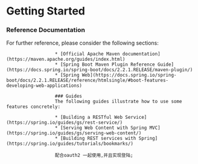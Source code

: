 # Getting Started

### Reference Documentation
For further reference, please consider the following sections:
                      
                      * [Official Apache Maven documentation](https://maven.apache.org/guides/index.html)
                      * [Spring Boot Maven Plugin Reference Guide](https://docs.spring.io/spring-boot/docs/2.2.1.RELEASE/maven-plugin/)
                      * [Spring Web](https://docs.spring.io/spring-boot/docs/2.2.1.RELEASE/reference/htmlsingle/#boot-features-developing-web-applications)
                      
                      ### Guides
                      The following guides illustrate how to use some features concretely:
                      
                      * [Building a RESTful Web Service](https://spring.io/guides/gs/rest-service/)
                      * [Serving Web Content with Spring MVC](https://spring.io/guides/gs/serving-web-content/)
                      * [Building REST services with Spring](https://spring.io/guides/tutorials/bookmarks/)
                      
                      配合oauth2 一起使用,并且实现登陆; 